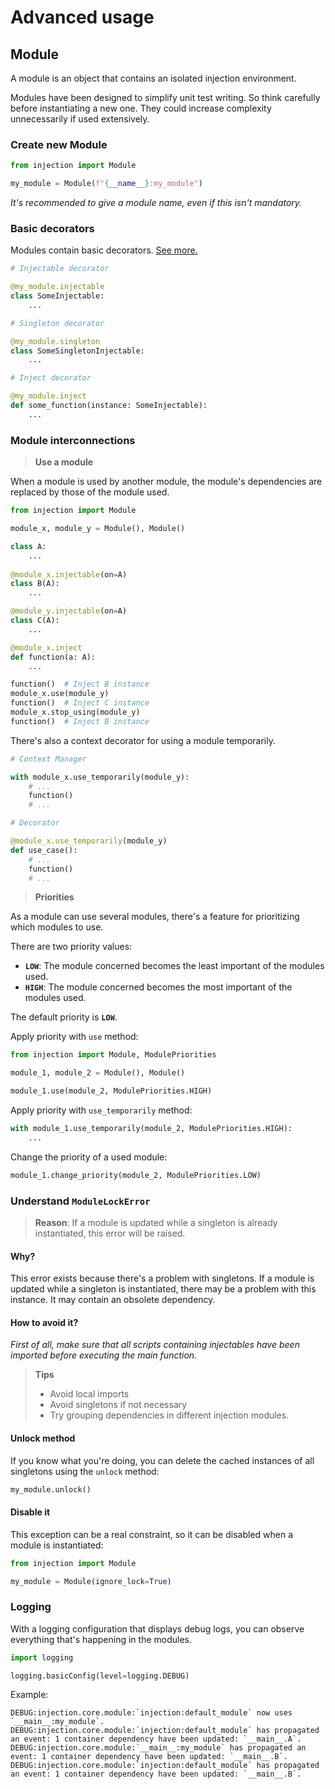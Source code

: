 # Advanced usage

## Module

A module is an object that contains an isolated injection environment.

Modules have been designed to simplify unit test writing. So think carefully before instantiating a new one. They could
increase complexity unnecessarily if used extensively.

### Create new Module

```python
from injection import Module

my_module = Module(f"{__name__}:my_module")
```

_It's recommended to give a module name, even if this isn't mandatory._

### Basic decorators

Modules contain basic decorators. [See more.](basic-usage.md)

```python
# Injectable decorator

@my_module.injectable
class SomeInjectable:
    ...

# Singleton decorator

@my_module.singleton
class SomeSingletonInjectable:
    ...

# Inject decorator

@my_module.inject
def some_function(instance: SomeInjectable):
    ...
```

### Module interconnections

> **Use a module**

When a module is used by another module, the module's dependencies are replaced by those of the module used. 

```python
from injection import Module

module_x, module_y = Module(), Module()

class A:
    ...
    
@module_x.injectable(on=A)
class B(A):
    ...

@module_y.injectable(on=A)
class C(A):
    ...

@module_x.inject
def function(a: A):
    ...

function()  # Inject B instance
module_x.use(module_y)
function()  # Inject C instance
module_x.stop_using(module_y)
function()  # Inject B instance
```

There's also a context decorator for using a module temporarily.

```python
# Context Manager

with module_x.use_temporarily(module_y):
    # ...
    function()
    # ...

# Decorator

@module_x.use_temporarily(module_y)
def use_case():
    # ...
    function()
    # ...
```

> **Priorities**

As a module can use several modules, there's a feature for prioritizing which modules to use.

There are two priority values:
* **`LOW`**: The module concerned becomes the least important of the modules used.
* **`HIGH`**: The module concerned becomes the most important of the modules used.

The default priority is **`LOW`**.

Apply priority with `use` method:

```python
from injection import Module, ModulePriorities

module_1, module_2 = Module(), Module()

module_1.use(module_2, ModulePriorities.HIGH)
```

Apply priority with `use_temporarily` method:

```python
with module_1.use_temporarily(module_2, ModulePriorities.HIGH):
    ...
```

Change the priority of a used module:

```python
module_1.change_priority(module_2, ModulePriorities.LOW)
```

### Understand `ModuleLockError`

> **Reason**: If a module is updated while a singleton is already instantiated, this error will be raised.

#### Why?

This error exists because there's a problem with singletons. If a module is updated while a singleton is instantiated, 
there may be a problem with this instance. It may contain an obsolete dependency.

#### How to avoid it?

_First of all, make sure that all scripts containing injectables have been imported before executing the main function._

> **Tips**
> * Avoid local imports
> * Avoid singletons if not necessary 
> * Try grouping dependencies in different injection modules.

#### Unlock method

If you know what you're doing, you can delete the cached instances of all singletons using the `unlock` method:

```python
my_module.unlock()
```

#### Disable it

This exception can be a real constraint, so it can be disabled when a module is instantiated:

```python
from injection import Module

my_module = Module(ignore_lock=True)
```

### Logging

With a logging configuration that displays debug logs, you can observe everything that's happening in the modules.

```python
import logging

logging.basicConfig(level=logging.DEBUG)
```

Example:

```
DEBUG:injection.core.module:`injection:default_module` now uses `__main__:my_module`.
DEBUG:injection.core.module:`injection:default_module` has propagated an event: 1 container dependency have been updated: `__main__.A`.
DEBUG:injection.core.module:`__main__:my_module` has propagated an event: 1 container dependency have been updated: `__main__.B`.
DEBUG:injection.core.module:`injection:default_module` has propagated an event: 1 container dependency have been updated: `__main__.B`.
```
